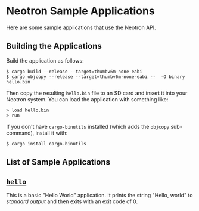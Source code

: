 # Neotron Sample Applications

Here are some sample applications that use the Neotron API.

## Building the Applications

Build the application as follows:

```console
$ cargo build --release --target=thumbv6m-none-eabi
$ cargo objcopy --release --target=thumbv6m-none-eabi --  -O binary hello.bin
```

Then copy the resulting `hello.bin` file to an SD card and insert it into your Neotron system. You can load the application with something like:

```text
> load hello.bin
> run
```

If you don't have `cargo-binutils` installed (which adds the `objcopy` sub-command), install it with:

```console
$ cargo install cargo-binutils
```

## List of Sample Applications

## [`hello`](./hello)

This is a basic "Hello World" application. It prints the string "Hello, world" to *standard output* and then exits with an exit code of 0.

